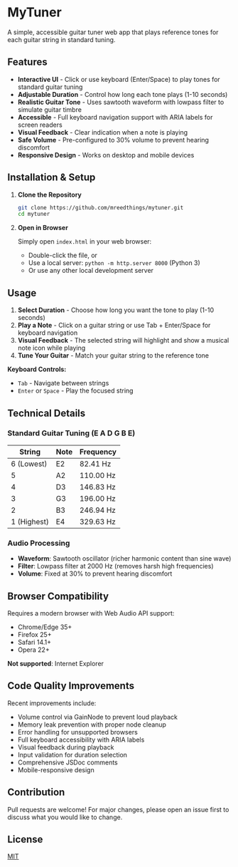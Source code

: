 # MyTuner

A simple, accessible guitar tuner web app that plays reference tones for each guitar string in standard tuning.

## Features

- **Interactive UI** - Click or use keyboard (Enter/Space) to play tones for standard guitar tuning
- **Adjustable Duration** - Control how long each tone plays (1-10 seconds)
- **Realistic Guitar Tone** - Uses sawtooth waveform with lowpass filter to simulate guitar timbre
- **Accessible** - Full keyboard navigation support with ARIA labels for screen readers
- **Visual Feedback** - Clear indication when a note is playing
- **Safe Volume** - Pre-configured to 30% volume to prevent hearing discomfort
- **Responsive Design** - Works on desktop and mobile devices

## Installation & Setup

1. **Clone the Repository**
   ```bash
   git clone https://github.com/mreedthings/mytuner.git
   cd mytuner
   ```

2. **Open in Browser**

   Simply open `index.html` in your web browser:
   - Double-click the file, or
   - Use a local server: `python -m http.server 8000` (Python 3)
   - Or use any other local development server

## Usage

1. **Select Duration** - Choose how long you want the tone to play (1-10 seconds)
2. **Play a Note** - Click on a guitar string or use Tab + Enter/Space for keyboard navigation
3. **Visual Feedback** - The selected string will highlight and show a musical note icon while playing
4. **Tune Your Guitar** - Match your guitar string to the reference tone

**Keyboard Controls:**
- `Tab` - Navigate between strings
- `Enter` or `Space` - Play the focused string

## Technical Details

### Standard Guitar Tuning (E A D G B E)
| String | Note | Frequency |
|--------|------|-----------|
| 6 (Lowest) | E2 | 82.41 Hz |
| 5 | A2 | 110.00 Hz |
| 4 | D3 | 146.83 Hz |
| 3 | G3 | 196.00 Hz |
| 2 | B3 | 246.94 Hz |
| 1 (Highest) | E4 | 329.63 Hz |

### Audio Processing
- **Waveform**: Sawtooth oscillator (richer harmonic content than sine wave)
- **Filter**: Lowpass filter at 2000 Hz (removes harsh high frequencies)
- **Volume**: Fixed at 30% to prevent hearing discomfort

## Browser Compatibility

Requires a modern browser with Web Audio API support:
- Chrome/Edge 35+
- Firefox 25+
- Safari 14.1+
- Opera 22+

**Not supported**: Internet Explorer

## Code Quality Improvements

Recent improvements include:
- Volume control via GainNode to prevent loud playback
- Memory leak prevention with proper node cleanup
- Error handling for unsupported browsers
- Full keyboard accessibility with ARIA labels
- Visual feedback during playback
- Input validation for duration selection
- Comprehensive JSDoc comments
- Mobile-responsive design

## Contribution

Pull requests are welcome! For major changes, please open an issue first to discuss what you would like to change.

## License

[MIT](https://choosealicense.com/licenses/mit/)
